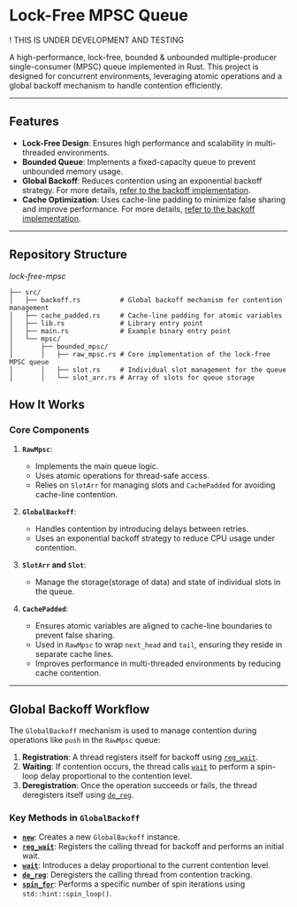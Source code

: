 # Lock-Free MPSC Queue
! THIS IS UNDER DEVELOPMENT AND TESTING

A high-performance, lock-free, bounded & unbounded multiple-producer single-consumer (MPSC) queue implemented in Rust. This project is designed for concurrent environments, leveraging atomic operations and a global backoff mechanism to handle contention efficiently.


---

## Features

- **Lock-Free Design**: Ensures high performance and scalability in multi-threaded environments.
- **Bounded Queue**: Implements a fixed-capacity queue to prevent unbounded memory usage.
- **Global Backoff**: Reduces contention using an exponential backoff strategy. For more details, [refer to the backoff implementation](https://github.com/LOKESH-999/lock-free-mpsc/blob/main/src/backoff.rs).
- **Cache Optimization**: Uses cache-line padding to minimize false sharing and improve performance. For more details, [refer to the backoff implementation](http://github.com/LOKESH-999/lock-free-mpsc/blob/main/src/cache_padded.rs).

---

## Repository Structure
*lock-free-mpsc*

    ├── src/
    │   ├── backoff.rs          # Global backoff mechanism for contention management
    │   ├── cache_padded.rs     # Cache-line padding for atomic variables
    │   ├── lib.rs              # Library entry point
    │   ├── main.rs             # Example binary entry point
    │   └── mpsc/
    │       ├── bounded_mpsc/
    │       │   ├── raw_mpsc.rs # Core implementation of the lock-free MPSC queue
    │       │   ├── slot.rs     # Individual slot management for the queue
    │       │   └── slot_arr.rs # Array of slots for queue storage

## How It Works

### Core Components

1. **`RawMpsc`**:
   - Implements the main queue logic.
   - Uses atomic operations for thread-safe access.
   - Relies on `SlotArr` for managing slots and `CachePadded` for avoiding cache-line contention.

2. **`GlobalBackoff`**:
   - Handles contention by introducing delays between retries.
   - Uses an exponential backoff strategy to reduce CPU usage under contention.

3. **`SlotArr` and `Slot`**:
   - Manage the storage(storage of data) and state of individual slots in the queue.

4. **`CachePadded`**:
   - Ensures atomic variables are aligned to cache-line boundaries to prevent false sharing.
   - Used in `RawMpsc` to wrap `next_head` and `tail`, ensuring they reside in separate cache lines.
   - Improves performance in multi-threaded environments by reducing cache contention.

---

## Global Backoff Workflow

The `GlobalBackoff` mechanism is used to manage contention during operations like `push` in the `RawMpsc` queue:

1. **Registration**: A thread registers itself for backoff using [`reg_wait`](src/backoff.rs).
2. **Waiting**: If contention occurs, the thread calls [`wait`](src/backoff.rs) to perform a spin-loop delay proportional to the contention level.
3. **Deregistration**: Once the operation succeeds or fails, the thread deregisters itself using [`de_reg`](src/backoff.rs).

### Key Methods in `GlobalBackoff`

- **[`new`](src/backoff.rs)**: Creates a new `GlobalBackoff` instance.
- **[`reg_wait`](src/backoff.rs)**: Registers the calling thread for backoff and performs an initial wait.
- **[`wait`](src/backoff.rs)**: Introduces a delay proportional to the current contention level.
- **[`de_reg`](src/backoff.rs)**: Deregisters the calling thread from contention tracking.
- **[`spin_for`](src/backoff.rs)**: Performs a specific number of spin iterations using `std::hint::spin_loop()`.
